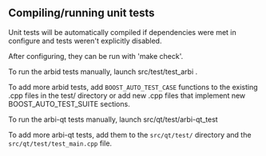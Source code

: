 Compiling/running unit tests
------------------------------------

Unit tests will be automatically compiled if dependencies were met in configure
and tests weren't explicitly disabled.

After configuring, they can be run with 'make check'.

To run the arbid tests manually, launch src/test/test_arbi .

To add more arbid tests, add `BOOST_AUTO_TEST_CASE` functions to the existing
.cpp files in the test/ directory or add new .cpp files that
implement new BOOST_AUTO_TEST_SUITE sections.

To run the arbi-qt tests manually, launch src/qt/test/arbi-qt_test

To add more arbi-qt tests, add them to the `src/qt/test/` directory and
the `src/qt/test/test_main.cpp` file.
